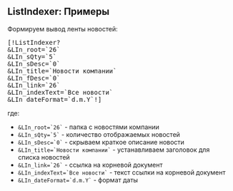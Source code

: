 
<meta http-equiv="Content-Type" content="text/html; charset=utf-8">
<h2>ListIndexer: Примеры</h2>

<p>Формируем вывод ленты новостей:</p>
<pre class="brush: html;">
[!ListIndexer?
&LIn_root=`26`
&LIn_sQty=`5`
&LIn_sDesc=`0`
&LIn_title=`Новости компании`
&LIn_fDesc=`0`
&LIn_link=`26`
&LIn_indexText=`Все новости`
&LIn_dateFormat=`d.m.Y`!]
</pre>
<p>где:</p>
<ul>
	<li><code>&LIn_root=`26`</code> - папка с новостями компании</li>
	<li><code>&LIn_sQty=`5`</code> - количество отображаемых новостей</li>
	<li><code>&LIn_sDesc=`0`</code> - скрываем краткое описание новости</li>
	<li><code>&LIn_title=`Новости компании`</code> - устанавливаем заголовок для списка новостей</li>
	<li><code>&LIn_link=`26`</code> - ссылка на корневой документ</li>
	<li><code>&LIn_indexText=`Все новости`</code> - текст ссылки на корневой документ</li>
	<li><code>&LIn_dateFormat=`d.m.Y`</code> - формат даты</li>
</ul>